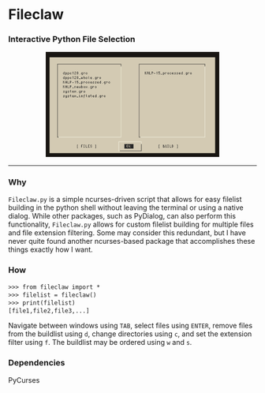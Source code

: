 # Fileclaw
### Interactive Python File Selection

<p align="center">
<img src="image.png" width="70%" height="70%"/>
<p/>

---

### Why

```Fileclaw.py``` is a simple ncurses-driven script that allows for easy filelist building 
in the python shell without leaving the terminal or using a native dialog. While other 
packages, such as PyDialog, can also perform this functionality, ```Fileclaw.py``` allows for
custom filelist building for multiple files and file extension filtering. Some may consider this redundant, but
I have never quite found another ncurses-based package that accomplishes these things 
exactly how I want.

### How

```
>>> from fileclaw import *
>>> filelist = fileclaw()
>>> print(filelist)
[file1,file2,file3,...]
```

Navigate between windows using ```TAB```, select files using ```ENTER```, remove files 
from the buildlist using ```d```, change directories using ```c```,
 and set the extension filter using ```f```. The buildlist may be ordered
using ```w``` and ```s```.

### Dependencies

PyCurses
